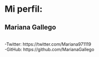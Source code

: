 # Mi perfil:

## Mariana Gallego 
<br>
-Twitter: https://twitter.com/Mariana971119
<br>
-GitHub: https://github.com/MarianaGallego
